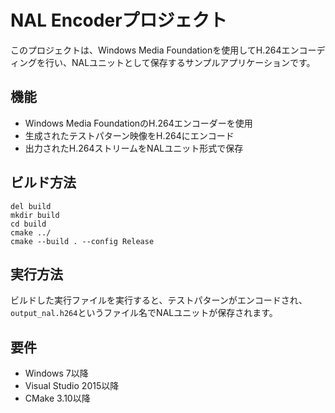 # NAL Encoderプロジェクト

このプロジェクトは、Windows Media Foundationを使用してH.264エンコーディングを行い、NALユニットとして保存するサンプルアプリケーションです。

## 機能

- Windows Media FoundationのH.264エンコーダーを使用
- 生成されたテストパターン映像をH.264にエンコード
- 出力されたH.264ストリームをNALユニット形式で保存

## ビルド方法

```
del build
mkdir build
cd build
cmake ../ 
cmake --build . --config Release
```

## 実行方法

ビルドした実行ファイルを実行すると、テストパターンがエンコードされ、`output_nal.h264`というファイル名でNALユニットが保存されます。

## 要件

- Windows 7以降
- Visual Studio 2015以降
- CMake 3.10以降
